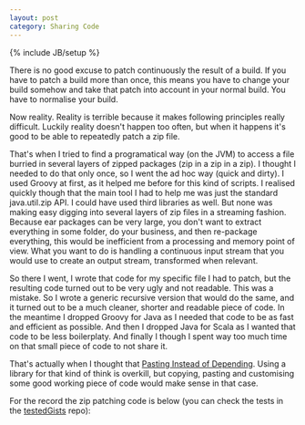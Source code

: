 ```yaml
---
layout: post
category: Sharing Code
---
```

{% include JB/setup %}

There is no good excuse to patch continuously the result of a build. If you have to patch a build more than once, this means you have to change your build somehow and take that patch into account in your normal build. You have to normalise your build.

Now reality. Reality is terrible because it makes following principles really difficult. Luckily reality doesn't happen too often, but when it happens it's good to be able to repeatedly patch a zip file.

That's when I tried to find a programatical way (on the JVM) to access a file burried in several layers of zipped packages (zip in a zip in a zip). I thought I needed to do that only once, so I went the ad hoc way (quick and dirty). I used Groovy at first, as it helped me before for this kind of scripts. I realised quickly though that the main tool I had to help me was just the standard java.util.zip API. I could have used third libraries as well. But none was making easy digging into several layers of zip files in a streaming fashion. Because ear packages can be very large, you don't want to extract everything in some folder, do your business, and then re-package everything, this would be inefficient from a processing and memory point of view. What you want to do is handling a continuous input stream that you would use to create an output stream, transformed when relevant.

So there I went, I wrote that code for my specific file I had to patch, but the resulting code turned out to be very ugly and not readable. This was a mistake. So I wrote a generic recursive version that would do the same, and it turned out to be a much cleaner, shorter and readable piece of code. In the meantime I dropped Groovy for Java as I needed that code to be as fast and efficient as possible. And then I dropped Java for Scala as I wanted that code to be less boilerplaty. And finally I though I spent way too much time on that small piece of code to not share it.

That's actually when I thought that [Pasting Instead of Depending](tools%20for%20making%20software/2013/02/04/pasting-instead-of-depending/). Using a library for that kind of think is overkill, but copying, pasting and customising some good working piece of code would make sense in that case.

For the record the zip patching code is below (you can check the tests in the [testedGists](https://github.com/matthieus/testedGists) repo):
<script src="http://gist-it.appspot.com/github/matthieus/testedGists/raw/master/src/main/scala/testedGists/TransformFileInZip.scala">
</script>
